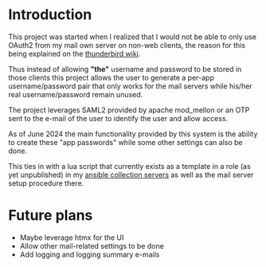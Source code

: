 # Introduction
This project was started when I realized that I would not be able to only use OAuth2 from my mail own server on non-web clients, the reason for this being explained on the [thunderbird wiki](https://wiki.mozilla.org/Thunderbird:Autoconfiguration:ConfigFileFormat#OAuth2).

Thus instead of allowing **"the"** username and password to be stored in those clients this project allows the user to generate a per-app username/password pair that only works for the mail servers while his/her real username/password remain unused.

The project leverages SAML2 provided by apache mod_mellon or an OTP sent to the e-mail of the user to identify the user and allow access.

As of June 2024 the main functionality provided by this system is the ability to create these "app passwords" while some other settings can also be done.

This ties in with a lua script that currently exists as a template in a role (as yet unpublished) in my [ansible collection servers](https://github.com/Keeper-of-the-Keys/ansible-collection-servers) as well as the mail server setup procedure there.

# Future plans
- Maybe leverage htmx for the UI
- Allow other mail-related settings to be done
- Add logging and logging summary e-mails
